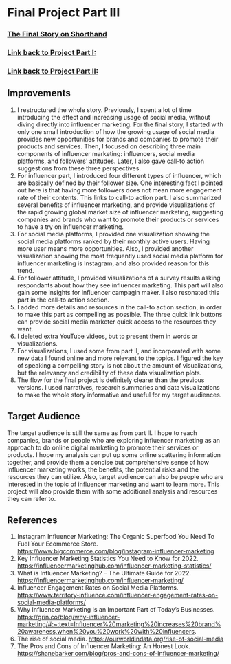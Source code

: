 # Final Project Part III

### [The Final Story on Shorthand](https://carnegiemellon.shorthandstories.com/influencer-marketing-analysis/index.html)
<script src="https://carnegiemellon.shorthandstories.com/influencer-marketing-analysis/embed.js"></script>

### [Link back to Project Part I:](/final_project_part_one.md)
### [Link back to Project Part II:](/final_project_part_two.md)

## Improvements
1. I restructured the whole story. Previously, I spent a lot of time introducing the effect and increasing usage of social media, without diving directly into influencer marketing. For the final story, I started with only one small introduction of how the growing usage of social media provides new opportunities for brands and companies to promote their products and services. Then, I focused on describing three main components of influencer marketing: influencers, social media platforms, and followers' attitudes. Later, I also gave call-to action suggestions from these three perspectives.
2. For influencer part, I introduced four different types of influencer, which are basically defined by their follower size. One interesting fact I pointed out here is that having more followers does not mean more engagement rate of their contents. This links to call-to action part. I also summarized several benefits of influencer marketing, and provide visualizations of the rapid growing global market size of influencer marketing, suggesting companies and brands who want to promote their products or services to have a try on influencer marketing.
3. For social media platforms, I provided one visualization showing the social media platforms ranked by their monthly active users. Having more user means more opportunities. Also, I provided another visualization showing the most frequently used social media platform for influencer marketing is Instagram, and also provided reason for this trend.
4. For follower attitude, I provided visualizations of a survey results asking respondants about how they see influencer marketing. This part will also gain some insights for influencer campagin maker. I also resonated this part in the call-to action section.
5. I added more details and resources in the call-to action section, in order to make this part as compelling as possible. The three quick link buttons can provide social media marketer quick access to the resources they want.
6. I deleted extra YouTube videos, but to present them in words or visualizations.
7. For visualizations, I used some from part II, and incorporated with some new data I found online and more relevant to the topics. I figured the key of speaking a compelling story is not about the amount of visualizations, but the relevancy and credibility of these data visualization plots. 
8. The flow for the final project is definitely clearer than the previous versions. I used narratives, research summaries and data visualizations to make the whole story informative and useful for my target audiences. 

## Target Audience
The target audience is still the same as from part II. I hope to reach companies, brands or people who are exploring influencer marketing as an approach to do online digital marketing to promote their services or products. I hope my analysis can put up some online scattering information together, and provide them a concise but comprehensive sense of how influencer marketing works, the benefits, the potential risks and the resources they can utilize. Also, target audience can also be people who are interested in the topic of influencer marketing and want to learn more. This project will also provide them with some additional analysis and resources they can refer to. 

## References
1. Instagram Influencer Marketing: The Organic Superfood You Need To Fuel Your Ecommerce Store. https://www.bigcommerce.com/blog/instagram-influencer-marketing
2. Key Influencer Marketing Statistics You Need to Know for 2022. https://influencermarketinghub.com/influencer-marketing-statistics/
3. What is Influencer Marketing? – The Ultimate Guide for 2022. https://influencermarketinghub.com/influencer-marketing/
4. Influencer Engagement Rates on Social Media Platforms. https://www.territory-influence.com/influencer-engagement-rates-on-social-media-platforms/
5. Why Influencer Marketing Is an Important Part of Today’s Businesses. https://grin.co/blog/why-influencer-marketing/#:~:text=Influencer%20marketing%20increases%20brand%20awareness,when%20you%20work%20with%20influencers.
6. The rise of social media. https://ourworldindata.org/rise-of-social-media
7. The Pros and Cons of Influencer Marketing: An Honest Look. https://shanebarker.com/blog/pros-and-cons-of-influencer-marketing/
